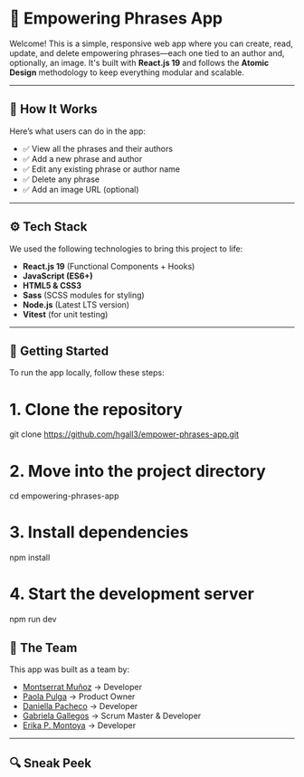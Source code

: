 # 🌱 Empowering Phrases App

Welcome! This is a simple, responsive web app where you can create, read, update, and delete empowering phrases—each one tied to an author and, optionally, an image. It's built with **React.js 19** and follows the **Atomic Design** methodology to keep everything modular and scalable.

---

## 🧠 How It Works

Here’s what users can do in the app:

- ✅ View all the phrases and their authors  
- ✅ Add a new phrase and author  
- ✅ Edit any existing phrase or author name  
- ✅ Delete any phrase  
- ✅ Add an image URL (optional)

---

## ⚙️ Tech Stack

We used the following technologies to bring this project to life:

- **React.js 19** (Functional Components + Hooks)
- **JavaScript (ES6+)**
- **HTML5 & CSS3**
- **Sass** (SCSS modules for styling)
- **Node.js** (Latest LTS version)
- **Vitest** (for unit testing)

---

## 🧾 Getting Started

To run the app locally, follow these steps:

# 1. Clone the repository
git clone https://github.com/hgall3/empower-phrases-app.git

# 2. Move into the project directory
cd empowering-phrases-app

# 3. Install dependencies
npm install

# 4. Start the development server
npm run dev

## 👥 The Team

This app was built as a team by:

* [Montserrat Muñoz](https://github.com/Montc027) → Developer
* [Paola Pulga](https://github.com/Pao-Pul) → Product Owner
* [Daniella Pacheco](https://github.com/DaniPacheco8) → Developer
* [Gabriela Gallegos](https://github.com/hgall3) → Scrum Master & Developer
* [Erika P. Montoya](https://github.com/DevErika) → Developer

---


## 🔍 Sneak Peek
